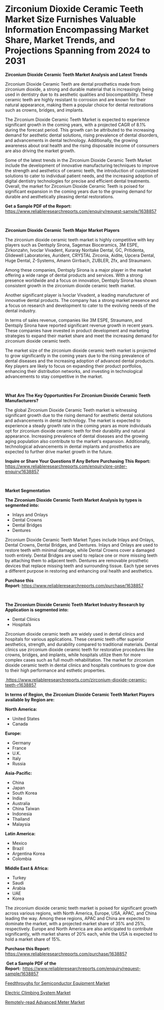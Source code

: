 <p><h1>Zirconium Dioxide Ceramic Teeth Market Size Furnishes Valuable Information Encompassing Market Share, Market Trends, and Projections Spanning from 2024 to 2031</h1></p><p><strong>Zirconium Dioxide Ceramic Teeth Market Analysis and Latest Trends</strong></p>
<p><p>Zirconium Dioxide Ceramic Teeth are dental prosthetics made from zirconium dioxide, a strong and durable material that is increasingly being used in dentistry due to its aesthetic qualities and biocompatibility. These ceramic teeth are highly resistant to corrosion and are known for their natural appearance, making them a popular choice for dental restorations such as crowns, bridges, and implants.</p><p>The Zirconium Dioxide Ceramic Teeth Market is expected to experience significant growth in the coming years, with a projected CAGR of 8.1% during the forecast period. This growth can be attributed to the increasing demand for aesthetic dental solutions, rising prevalence of dental disorders, and advancements in dental technology. Additionally, the growing awareness about oral health and the rising disposable income of consumers are also driving the market growth.</p><p>Some of the latest trends in the Zirconium Dioxide Ceramic Teeth Market include the development of innovative manufacturing techniques to improve the strength and aesthetics of ceramic teeth, the introduction of customized solutions to cater to individual patient needs, and the increasing adoption of digital dentistry technologies for precise and efficient dental treatments. Overall, the market for Zirconium Dioxide Ceramic Teeth is poised for significant expansion in the coming years due to the growing demand for durable and aesthetically pleasing dental restorations.</p></p>
<p><strong>Get a Sample PDF of the Report:&nbsp;</strong> <a href="https://www.reliableresearchreports.com/enquiry/request-sample/1638857">https://www.reliableresearchreports.com/enquiry/request-sample/1638857</a></p>
<p>&nbsp;</p>
<p><strong>Zirconium Dioxide Ceramic Teeth Major Market Players</strong></p>
<p><p>The zirconium dioxide ceramic teeth market is highly competitive with key players such as Dentsply Sirona, Sagemax Bioceramics, 3M ESPE, Zirkonzahn, Ivoclar Vivadent, Kuraray Noritake Dental, GC, Pritidenta, Glidewell Laboratories, Aurident, CRYSTAL Zirconia, Aidite, Upcera Dental, Huge Dental, Z-Systems, Amann Girrbach, ZUBLER, Zfx, and Straumann.</p><p>Among these companies, Dentsply Sirona is a major player in the market offering a wide range of dental products and services. With a strong presence worldwide and a focus on innovation, Dentsply Sirona has shown consistent growth in the zirconium dioxide ceramic teeth market.</p><p>Another significant player is Ivoclar Vivadent, a leading manufacturer of innovative dental products. The company has a strong market presence and a focus on research and development to cater to the evolving needs of the dental industry.</p><p>In terms of sales revenue, companies like 3M ESPE, Straumann, and Dentsply Sirona have reported significant revenue growth in recent years. These companies have invested in product development and marketing strategies to expand their market share and meet the increasing demand for zirconium dioxide ceramic teeth.</p><p>The market size of the zirconium dioxide ceramic teeth market is projected to grow significantly in the coming years due to the rising prevalence of dental diseases and the increasing adoption of advanced dental products. Key players are likely to focus on expanding their product portfolios, enhancing their distribution networks, and investing in technological advancements to stay competitive in the market.</p></p>
<p>&nbsp;</p>
<p><strong>What Are The Key Opportunities For Zirconium Dioxide Ceramic Teeth Manufacturers?</strong></p>
<p><p>The global Zirconium Dioxide Ceramic Teeth market is witnessing significant growth due to the rising demand for aesthetic dental solutions and advancements in dental technology. The market is expected to experience a steady growth rate in the coming years as more individuals opt for zirconium dioxide ceramic teeth for their durability and natural appearance. Increasing prevalence of dental diseases and the growing aging population also contribute to the market's expansion. Additionally, technological advancements in dental implants and prosthetics are expected to further drive market growth in the future.</p></p>
<p><strong>Inquire or Share Your Questions If Any Before Purchasing This Report:</strong> <a href="https://www.reliableresearchreports.com/enquiry/pre-order-enquiry/1638857">https://www.reliableresearchreports.com/enquiry/pre-order-enquiry/1638857</a></p>
<p>&nbsp;</p>
<p><strong>Market Segmentation</strong></p>
<p><strong>The Zirconium Dioxide Ceramic Teeth Market Analysis by types is segmented into:</strong></p>
<p><ul><li>Inlays and Onlays</li><li>Dental Crowns</li><li>Dental Bridges</li><li>Dentures</li></ul></p>
<p><p>Zirconium Dioxide Ceramic Teeth Market Types include Inlays and Onlays, Dental Crowns, Dental Bridges, and Dentures. Inlays and Onlays are used to restore teeth with minimal damage, while Dental Crowns cover a damaged tooth entirely. Dental Bridges are used to replace one or more missing teeth by attaching them to adjacent teeth. Dentures are removable prosthetic devices that replace missing teeth and surrounding tissue. Each type serves a different purpose in restoring and enhancing oral health and aesthetics.</p></p>
<p><strong>Purchase this Report:&nbsp;</strong><a href="https://www.reliableresearchreports.com/purchase/1638857">https://www.reliableresearchreports.com/purchase/1638857</a></p>
<p>&nbsp;</p>
<p><strong>The Zirconium Dioxide Ceramic Teeth Market Industry Research by Application is segmented into:</strong></p>
<p><ul><li>Dental Clinics</li><li>Hospitals</li></ul></p>
<p><p>Zirconium dioxide ceramic teeth are widely used in dental clinics and hospitals for various applications. These ceramic teeth offer superior aesthetics, strength, and durability compared to traditional materials. Dental clinics use zirconium dioxide ceramic teeth for restorative procedures like crowns, bridges, and implants, while hospitals utilize them for more complex cases such as full mouth rehabilitation. The market for zirconium dioxide ceramic teeth in dental clinics and hospitals continues to grow due to their high performance and esthetic properties.</p></p>
<p><a href="https://www.reliableresearchreports.com/zirconium-dioxide-ceramic-teeth-r1638857">&nbsp;https://www.reliableresearchreports.com/zirconium-dioxide-ceramic-teeth-r1638857</a></p>
<p><strong>In terms of Region, the Zirconium Dioxide Ceramic Teeth Market Players available by Region are:</strong></p>
<p>
    <p> <strong> North America: </strong>
        <ul>
            <li>United States</li>
            <li>Canada</li>
        </ul>
        </p> 
    <p> <strong> Europe: </strong>
        <ul>
            <li>Germany</li>
            <li>France</li>
            <li>U.K.</li>
            <li>Italy</li>
            <li>Russia</li>
        </ul>
        </p> 
    <p> <strong> Asia-Pacific: </strong>
        <ul>
            <li>China</li>
            <li>Japan</li>
            <li>South Korea</li>
            <li>India</li>
            <li>Australia</li>
            <li>China Taiwan</li>
            <li>Indonesia</li>
            <li>Thailand</li>
            <li>Malaysia</li>
        </ul>
        </p> 
    <p> <strong> Latin America: </strong>
        <ul>
            <li>Mexico</li>
            <li>Brazil</li>
            <li>Argentina Korea</li>
            <li>Colombia</li>
        </ul>
        </p> 
    <p> <strong> Middle East & Africa: </strong>
        <ul>
            <li>Turkey</li>
            <li>Saudi</li>
            <li>Arabia</li>
            <li>UAE</li>
            <li>Korea</li>
        </ul>
    </p>
    </p>
<p><p>The zirconium dioxide ceramic teeth market is poised for significant growth across various regions, with North America, Europe, USA, APAC, and China leading the way. Among these regions, APAC and China are expected to dominate the market, with a projected market share of 35% and 25%, respectively. Europe and North America are also anticipated to contribute significantly, with market shares of 20% each, while the USA is expected to hold a market share of 15%.</p></p>
<p><strong>Purchase this Report: </strong><a href="https://www.reliableresearchreports.com/purchase/1638857">https://www.reliableresearchreports.com/purchase/1638857</a></p>
<p>&nbsp;<strong>Get a Sample PDF of the Report:&nbsp;&nbsp;</strong><a href="https://www.reliableresearchreports.com/enquiry/request-sample/1638857">https://www.reliableresearchreports.com/enquiry/request-sample/1638857</a></p>
<p><strong></strong></p>
<p><p><a href="https://github.com/gamblestampleyjenny50m5sl6/Market-Research-Report-List-3/blob/main/feedthroughs-for-semiconductor-equipment-market.md">Feedthroughs for Semiconductor Equipment Market</a></p><p><a href="https://github.com/joannesouthgate/Market-Research-Report-List-4/blob/main/electric-climbing-system-market.md">Electric Climbing System Market</a></p><p><a href="https://github.com/wwwkeltoum/Market-Research-Report-List-4/blob/main/remotely-read-advanced-meter-market.md">Remotely-read Advanced Meter Market</a></p></p>